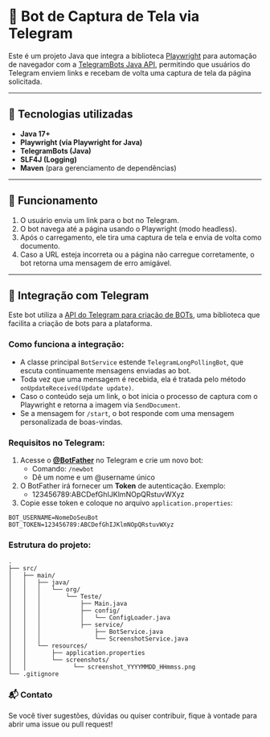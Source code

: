 # 🤖 Bot de Captura de Tela via Telegram

Este é um projeto Java que integra a biblioteca [Playwright](https://playwright.dev/java/) para automação de navegador com a [TelegramBots Java API](https://github.com/rubenlagus/TelegramBots), permitindo que usuários do Telegram enviem links e recebam de volta uma captura de tela da página solicitada.

---

## 🚀 Tecnologias utilizadas

- **Java 17+**
- **Playwright (via Playwright for Java)**
- **TelegramBots (Java)**
- **SLF4J (Logging)**
- **Maven** (para gerenciamento de dependências)

---

## 📸 Funcionamento

1. O usuário envia um link para o bot no Telegram.
2. O bot navega até a página usando o Playwright (modo headless).
3. Após o carregamento, ele tira uma captura de tela e envia de volta como documento.
4. Caso a URL esteja incorreta ou a página não carregue corretamente, o bot retorna uma mensagem de erro amigável.

---

## 🤝 Integração com Telegram

Este bot utiliza a [API do Telegram para criação de BOTs](https://core.telegram.org/bots), uma biblioteca que facilita a criação de bots para a plataforma.

### Como funciona a integração:

- A classe principal `BotService` estende `TelegramLongPollingBot`, que escuta continuamente mensagens enviadas ao bot.
- Toda vez que uma mensagem é recebida, ela é tratada pelo método `onUpdateReceived(Update update)`.
- Caso o conteúdo seja um link, o bot inicia o processo de captura com o Playwright e retorna a imagem via `SendDocument`.
- Se a mensagem for `/start`, o bot responde com uma mensagem personalizada de boas-vindas.

### Requisitos no Telegram:

1. Acesse o **[@BotFather](https://t.me/BotFather)** no Telegram e crie um novo bot:
    - Comando: `/newbot`
    - Dê um nome e um @username único
2. O BotFather irá fornecer um **Token** de autenticação. Exemplo:
    - 123456789:ABCDefGhIJKlmNOpQRstuvWXyz
3. Copie esse token e coloque no arquivo `application.properties`:
```properties
BOT_USERNAME=NomeDoSeuBot
BOT_TOKEN=123456789:ABCDefGhIJKlmNOpQRstuvWXyz
```
### Estrutura do projeto:
```
.
├── src/
│   ├── main/
│   │   ├── java/
│   │   │   └── org/
│   │   │       └── Teste/
│   │   │           ├── Main.java
│   │   │           ├── config/
│   │   │           │   └── ConfigLoader.java
│   │   │           ├── service/
│   │   │               ├── BotService.java
│   │   │               └── ScreenshotService.java
│   │   └── resources/
│   │       ├── application.properties
│   │       └── screenshots/
│   │             └── screenshot_YYYYMMDD_HHmmss.png 
└── .gitignore
```

### 📬 Contato
Se você tiver sugestões, dúvidas ou quiser contribuir, fique à vontade para abrir uma issue ou pull request!